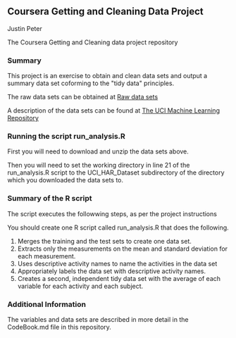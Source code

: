 ## Coursera Getting and Cleaning Data Project

Justin Peter

The Coursera Getting and Cleaning data project repository


### Summary
This project is an exercise to obtain and clean data sets and output a summary
data set coforming to the "tidy data" principles.

The raw data sets can be obtained at [Raw data
sets](https://d396qusza40orc.cloudfront.net/getdata%2Fprojectfiles%2FUCI%20HAR%20Dataset.zip)


A description of the data sets can be found at [The UCI Machine Learning
Repository](http://archive.ics.uci.edu/ml/datasets/Human+Activity+Recognition+Using+Smartphones)


### Running the script run_analysis.R
First you will need to download and unzip the data sets above.

Then you will need to set the working directory in line 21 of the
run_analysis.R script to the UCI_HAR_Dataset subdirectory of the directory
which you downloaded the data sets to.

### Summary of the R script
The script executes the followwing steps, as per the project instructions

You should create one R script called run_analysis.R that does the following. 

1. Merges the training and the test sets to create one data set.
2. Extracts only the measurements on the mean and standard deviation for each
measurement. 
3. Uses descriptive activity names to name the activities in the data set
4. Appropriately labels the data set with descriptive activity names. 
5. Creates a second, independent tidy data set with the average of each
variable for each activity and each subject. 

### Additional Information

The variables and data sets are described in more detail in the CodeBook.md
file in this repository.
